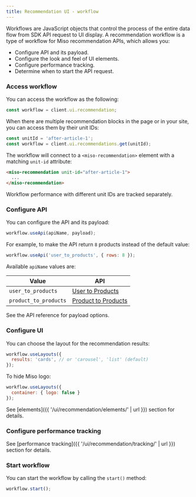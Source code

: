 ```yaml
---
title: Recommendation UI - workflow
---
```


Workflows are JavaScript objects that control the process of the entire data flow from SDK API request to UI display. A recommendation workflow is a type of workflow for Miso recommendation APIs, which allows you:

* Configure API and its payload.
* Configure the look and feel of UI elements.
* Configure performance tracking.
* Determine when to start the API request.

### Access workflow

You can access the workflow as the following:

```js
const workflow = client.ui.recommendation;
```

When there are multiple recommendation blocks in the page or in your site, you can access them by their unit IDs:

```js
const unitId = 'after-article-1';
const workflow = client.ui.recommendations.get(unitId);
```

The workflow will connect to a `<miso-recommendation>` element with a matching `unit-id` attribute:

```html
<miso-recommendation unit-id="after-article-1">
  ...
</miso-recommendation>
```

Workflow performance with different unit IDs are tracked separately.

### Configure API

You can configure the API and its payload:

```js
workflow.useApi(apiName, payload);
```

For example, to make the API return `8` products instead of the default value:

```js
workflow.useApi('user_to_products', { rows: 8 });
```

Available `apiName` values are:

<table class="table">
  <thead>
    <tr>
      <th scope="col">Value</th>
      <th scope="col">API</th>
    </tr>
  </thead>
  <tbody>
    <tr>
      <td><code>user_to_products</code></td>
      <td>
        <a href="{{ '/sdk/recommendation/user_to_products/' | url }}">User to Products</a>
      </td>
    </tr>
    <tr>
      <td><code>product_to_products</code></td>
      <td>
        <a href="{{ '/sdk/recommendation/product_to_products/' | url }}">Product to Products</a>
      </td>
    </tr>
  </tbody>
</table>

See the API reference for payload options.

### Configure UI

You can choose the layout for the recommendation results:

```js
workflow.useLayouts({
  results: 'cards', // or 'carousel', 'list' (default)
});
```

To hide Miso logo:

```js
workflow.useLayouts({
  container: { logo: false }
});
```

See [elements]({{ '/ui/recommendation/elements/' | url }}) section for details.

### Configure performance tracking

See [performance tracking]({{ '/ui/recommendation/tracking/' | url }}) section for details.

### Start workflow

You can start the workflow by calling the `start()` method:

```js
workflow.start();
```
